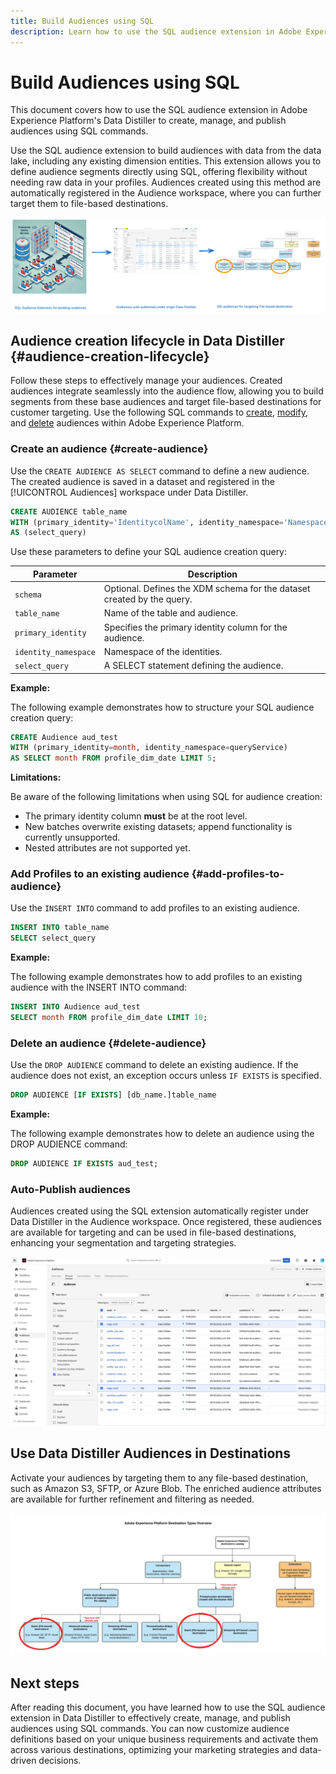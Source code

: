 ```yaml
---
title: Build Audiences using SQL
description: Learn how to use the SQL audience extension in Adobe Experience Platform's Data Distiller to create, manage, and publish audiences using SQL commands. This guide covers the entire audience lifecycle from creation, profile additions and deletions, to targeting file-based destinations with data-driven audience definitions.
---
```

# Build Audiences using SQL

This document covers how to use the SQL audience extension in Adobe Experience Platform's Data Distiller to create, manage, and publish audiences using SQL commands.

Use the SQL audience extension to build audiences with data from the data lake, including any existing dimension entities. This extension allows you to define audience segments directly using SQL, offering flexibility without needing raw data in your profiles. Audiences created using this method are automatically registered in the Audience workspace, where you can further target them to file-based destinations.

![Infographic showing the SQL audience extension workflow. The stages include; building audiences with the Query Service using SQL commands, managing them in the Platform UI, to activating them in file-based destinations.](../../images/data-distiller/sql-audiences/sql-audience-extension-workflow.png)

## Audience creation lifecycle in Data Distiller {#audience-creation-lifecycle}

Follow these steps to effectively manage your audiences. Created audiences integrate seamlessly into the audience flow, allowing you to build segments from these base audiences and target file-based destinations for customer targeting. Use the following SQL commands to [create](#create-audience), [modify](#add-profiles-to-audience), and [delete](#delete-audience) audiences within Adobe Experience Platform.

### Create an audience {#create-audience}

Use the `CREATE AUDIENCE AS SELECT` command to define a new audience. The created audience is saved in a dataset and registered in the [!UICONTROL Audiences] workspace under Data Distiller.

```sql
CREATE AUDIENCE table_name  
WITH (primary_identity='IdentitycolName', identity_namespace='Namespace for the identity used', [schema='target_schema_title']) 
AS (select_query)
```

Use these parameters to define your SQL audience creation query:

| Parameter          | Description                                                      |
|--------------------|------------------------------------------------------------------|
| `schema`           | Optional. Defines the XDM schema for the dataset created by the query. |
| `table_name`       | Name of the table and audience.                                  |
| `primary_identity` | Specifies the primary identity column for the audience.          |
| `identity_namespace` | Namespace of the identities.                                   |
| `select_query`     | A SELECT statement defining the audience.                        |

**Example:**

The following example demonstrates how to structure your SQL audience creation query:

```sql
CREATE Audience aud_test 
WITH (primary_identity=month, identity_namespace=queryService) 
AS SELECT month FROM profile_dim_date LIMIT 5;
```

**Limitations:**

Be aware of the following limitations when using SQL for audience creation:

- The primary identity column **must** be at the root level.
- New batches overwrite existing datasets; append functionality is currently unsupported.
- Nested attributes are not supported yet.

### Add Profiles to an existing audience {#add-profiles-to-audience}

Use the `INSERT INTO` command to add profiles to an existing audience.

```sql
INSERT INTO table_name 
SELECT select_query
```

**Example:**

The following example demonstrates how to add profiles to an existing audience with the INSERT INTO command:

```sql
INSERT INTO Audience aud_test 
SELECT month FROM profile_dim_date LIMIT 10;
```

### Delete an audience {#delete-audience}

Use the `DROP AUDIENCE` command to delete an existing audience. If the audience does not exist, an exception occurs unless `IF EXISTS` is specified.

```sql
DROP AUDIENCE [IF EXISTS] [db_name.]table_name
```

**Example:**

The following example demonstrates how to delete an audience using the DROP AUDIENCE command:

```sql
DROP AUDIENCE IF EXISTS aud_test;
```

<!-- Up to here -->

### Auto-Publish audiences

Audiences created using the SQL extension automatically register under Data Distiller in the Audience workspace. Once registered, these audiences are available for targeting and can be used in file-based destinations, enhancing your segmentation and targeting strategies.

![The Audience workspace in Adobe Experience Platform, showing Data Distiller audiences automatically published and ready for use.](../../images/data-distiller/sql-audiences/audiences.png)

## Use Data Distiller Audiences in Destinations

Activate your audiences by targeting them to any file-based destination, such as Amazon S3, SFTP, or Azure Blob. The enriched audience attributes are available for further refinement and filtering as needed.

![Flowchart of Adobe Experience Platform destination types, showing public and private/custom destinations, including batch and streaming options.](../../images/data-distiller/sql-audiences/destination-types.png)

## Next steps

After reading this document, you have learned how to use the SQL audience extension in Data Distiller to effectively create, manage, and publish audiences using SQL commands. You can now customize audience definitions based on your unique business requirements and activate them across various destinations, optimizing your marketing strategies and data-driven decisions.

<!-- Add next step -->

